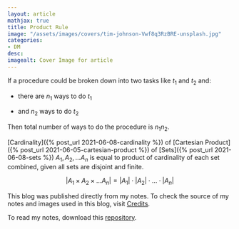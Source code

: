 ```yaml
---
layout: article
mathjax: true
title: Product Rule
image: "/assets/images/covers/tim-johnson-Vwf8q3RzBRE-unsplash.jpg"
categories:
- DM
desc:   
imagealt: Cover Image for article
---
```


If a procedure could be broken down into two tasks like $t_1$ and $t_2$ and:
























































































































































































































































































































































































































* there are $n_1$ ways to do $t_1$
























































































































































































































































































































































































































* and $n_2$ ways to do $t_2$
























































































































































































































































































































































































































Then total number of ways to do the procedure is $n_1 n_2$.

























































































































































































































































































































































































































[Cardinality]({% post_url 2021-06-08-cardinality %}) of [Cartesian Product]({% post_url 2021-06-05-cartesian-product %}) of [Sets]({% post_url 2021-06-08-sets %}) $A_1, A_2, \dots A_n$ is equal to product of cardinality of each set combined, given all sets are disjoint and finite.
























































































































































































































































































































































































































$$|A_1 \times A_2 \times \dots A_n| = |A_1| \cdot |A_2| \cdot \dots \cdot |A_n|$$

























































































































































































































































































































































































































This blog was published directly from my notes.
To check the source of my notes and images used in this blog, visit <a href="/credits.html" target="_blank">Credits</a>.

To read my notes, download this <a href="https://github.com/bovem/CS" target="blank">repository</a>.